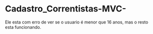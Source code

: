 # Cadastro_Correntistas-MVC-
Ele esta com erro de ver se o usuario é menor que 16 anos, mas o resto esta funcionando.

